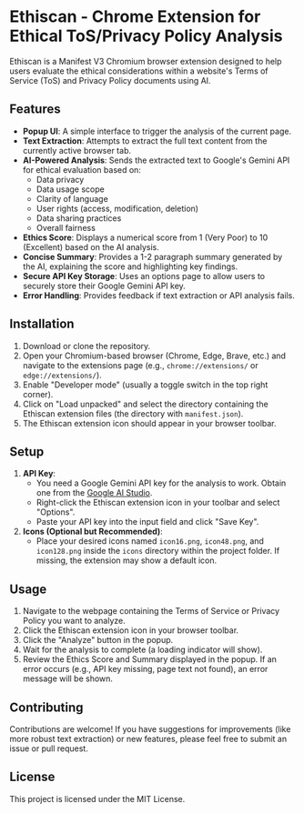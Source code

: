 # Ethiscan - Chrome Extension for Ethical ToS/Privacy Policy Analysis

Ethiscan is a Manifest V3 Chromium browser extension designed to help users evaluate the ethical considerations within a website's Terms of Service (ToS) and Privacy Policy documents using AI.

## Features

-   **Popup UI**: A simple interface to trigger the analysis of the current page.
-   **Text Extraction**: Attempts to extract the full text content from the currently active browser tab.
-   **AI-Powered Analysis**: Sends the extracted text to Google's Gemini API for ethical evaluation based on:
    -   Data privacy
    -   Data usage scope
    -   Clarity of language
    -   User rights (access, modification, deletion)
    -   Data sharing practices
    -   Overall fairness
-   **Ethics Score**: Displays a numerical score from 1 (Very Poor) to 10 (Excellent) based on the AI analysis.
-   **Concise Summary**: Provides a 1-2 paragraph summary generated by the AI, explaining the score and highlighting key findings.
-   **Secure API Key Storage**: Uses an options page to allow users to securely store their Google Gemini API key.
-   **Error Handling**: Provides feedback if text extraction or API analysis fails.

## Installation

1.  Download or clone the repository.
2.  Open your Chromium-based browser (Chrome, Edge, Brave, etc.) and navigate to the extensions page (e.g., `chrome://extensions/` or `edge://extensions/`).
3.  Enable "Developer mode" (usually a toggle switch in the top right corner).
4.  Click on "Load unpacked" and select the directory containing the Ethiscan extension files (the directory with `manifest.json`).
5.  The Ethiscan extension icon should appear in your browser toolbar.

## Setup

1.  **API Key**:
    *   You need a Google Gemini API key for the analysis to work. Obtain one from the [Google AI Studio](https://aistudio.google.com/app/apikey).
    *   Right-click the Ethiscan extension icon in your toolbar and select "Options".
    *   Paste your API key into the input field and click "Save Key".
2.  **Icons (Optional but Recommended)**:
    *   Place your desired icons named `icon16.png`, `icon48.png`, and `icon128.png` inside the `icons` directory within the project folder. If missing, the extension may show a default icon.

## Usage

1.  Navigate to the webpage containing the Terms of Service or Privacy Policy you want to analyze.
2.  Click the Ethiscan extension icon in your browser toolbar.
3.  Click the "Analyze" button in the popup.
4.  Wait for the analysis to complete (a loading indicator will show).
5.  Review the Ethics Score and Summary displayed in the popup. If an error occurs (e.g., API key missing, page text not found), an error message will be shown.

## Contributing

Contributions are welcome! If you have suggestions for improvements (like more robust text extraction) or new features, please feel free to submit an issue or pull request.

## License

This project is licensed under the MIT License.